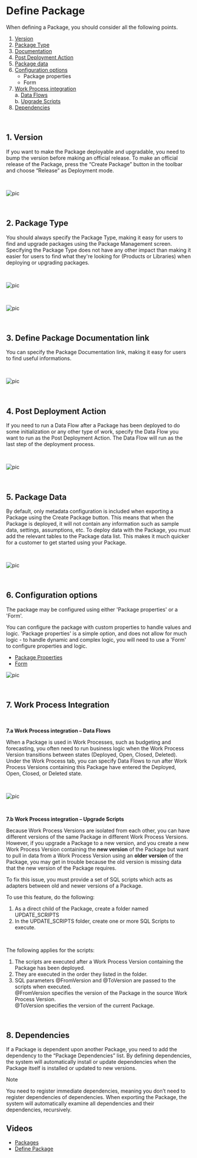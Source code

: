 
# Define Package

When defining a Package, you should consider all the following points.
<br/>

1.	[Version](#1-version)
2. [Package Type](#2-package-type)
3. [Documentation](#3-define-package-documentation-link)
4.	[Post Deployment Action](#4-post-deployment-action)
5.	[Package data](#5-package-data)
6.	[Configuration options](#6-configuration-options)  
     - Package properties
     - Form
7.	[Work Process integration](#7-work-process-integration)  
   a.  [Data Flows](#7a)  
   b.  [Upgrade Scripts](#7b)
8.	[Dependencies](#8-dependencies)


<br/>


## 1. Version

If you want to make the Package deployable and upgradable, you need to bump the version before making an official release. To make an official release of the Package, press the “Create Package” button in the toolbar and choose “Release” as Deployment mode.

<br/>

![pic](https://profitbasedocs.blob.core.windows.net/images/pack_version.png)

<br/>

## 2. Package Type

You should always specify the Package Type, making it easy for users to find and upgrade packages using the Package Management screen.  
Specifying the Package Type does not have any other impact than making it easier for users to find what they're looking for (Products or Libraries) when deploying or upgrading packages. 

<br/>

![pic](https://profitbasedocs.blob.core.windows.net/images/packType1.png)

<br/>

![pic](https://profitbasedocs.blob.core.windows.net/images/packType2.png)

<br/>

## 3. Define Package Documentation link

You can specify the Package Documentation link, making it easy for users to find useful informations.  

<br/>

![pic](https://profitbasedocs.blob.core.windows.net/images/PackDoc%20(3).png)

<br/>

## 4. Post Deployment Action

If you need to run a Data Flow after a Package has been deployed to do some initialization or any other type of work, specify the Data Flow you want to run as the Post Deployment Action. The Data Flow will run as the last step of the deployment process.

<br/>

![pic](https://profitbasedocs.blob.core.windows.net/images/package_postDepAct.png)

<br/>

## 5. Package Data

By default, only metadata configuration is included when exporting a Package using the Create Package button. This means that when the Package is deployed, it will not contain any information such as sample data, settings, assumptions, etc. To deploy data with the Package, you must add the relevant tables to the Package data list. This makes it much quicker for a customer to get started using your Package.

<br/>

![pic](https://profitbasedocs.blob.core.windows.net/images/pack_data.png)

<br/>

## 6. Configuration options

The package may be configured using either 'Package properties' or a 'Form'.

You can configure the package with custom properties to handle values and logic. 'Package properties' is a simple option, and does not allow for much logic - to handle dynamic and complex logic, you will need to use a 'Form' to configure properties and logic.

- [Package Properties](./configuration-options/package-properties.md)
- [Form](./configuration-options/form.md)


![pic](https://profitbasedocs.blob.core.windows.net/images/package-configuration-options-form.png)


<br/>


## 7. Work Process Integration

<br/>

<a id="7a"></a>**7.a Work Process integration – Data Flows**


When a Package is used in Work Processes, such as budgeting and forecasting, you often need to run business logic when the Work Process Version transitions between states (Deployed, Open, Closed, Deleted). Under the Work Process tab, you can specify Data Flows to run after Work Process Versions containing this Package have entered the Deployed, Open, Closed, or Deleted state.

<br/>

![pic](https://profitbasedocs.blob.core.windows.net/images/pack_wpInt.png)

<br/>



<a id="7b"></a>**7.b Work Process integration – Upgrade Scripts**

Because Work Process Versions are isolated from each other, you can have different versions of the same Package in different Work Process Versions. However, if you upgrade a Package to a new version, and you create a new Work Process Version containing the **new version** of the Package but want to pull in data from a Work Process Version using an **older version** of the Package, you may get in trouble because the old version is missing data that the new version of the Package requires.

To fix this issue, you must provide a set of SQL scripts which acts as adapters between old and newer versions of a Package.

To use this feature, do the following:

1. As a direct child of the Package, create a folder named UPDATE_SCRIPTS
2. In the UPDATE_SCRIPTS folder, create one or more SQL Scripts to execute. 


<br/>

The following applies for the scripts:

1. The scripts are executed after a Work Process Version containing the Package has been deployed. 
2. They are executed in the order they listed in the folder.
3. SQL parameters @FromVersion and @ToVersion are passed to the scripts when executed.  
   @FromVersion specifies the version of the Package in the source Work Process Version.  
   @ToVersion specifies the version of the current Package.



<br/>

## 8. Dependencies

If a Package is dependent upon another Package, you need to add the dependency to the “Package Dependencies” list. By defining dependencies, the system will automatically install or update dependencies when the Package itself is installed or updated to new versions. 


> [!NOTE]
>  You need to register immediate dependencies, meaning you don’t need to register dependencies of dependencies. When exporting the Package, the system will automatically examine all dependencies and their dependencies, recursively.


## Videos

* [Packages](../../../../videos/packages.md)
* [Define Package](https://profitbasedocs.blob.core.windows.net/videos/Packages%20-%20Define%20Package.mp4)
